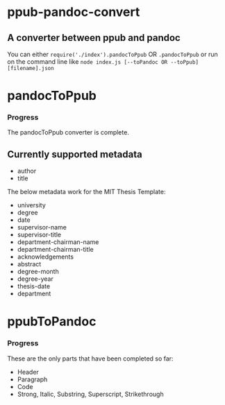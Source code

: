 # ppub-pandoc-convert

## A converter between ppub and pandoc

You can either `require('./index').pandocToPpub` OR `.pandocToPpub` or run on the command line like `node index.js [--toPandoc OR --toPpub] [filename].json`

# pandocToPpub

### Progress

The pandocToPpub converter is complete.

## Currently supported metadata

- author
- title

The below metadata work for the MIT Thesis Template:

- university
- degree
- date
- supervisor-name
- supervisor-title
- department-chairman-name
- department-chairman-title
- acknowledgements
- abstract
- degree-month
- degree-year
- thesis-date
- department

# ppubToPandoc

### Progress

These are the only parts that have been completed so far:

- Header
- Paragraph
- Code
- Strong, Italic, Substring, Superscript, Strikethrough

